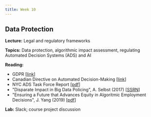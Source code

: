 ```yaml
---
title: Week 10
---
```


## Data Protection

**Lecture:** Legal and regulatory frameworks

**Topics:** Data protection, algorithmic impact assessment, regulating Automated Decision Systems (ADS) and AI

**Reading:**

* GDPR [[link](https://gdpr-info.eu)]  
*   Canadian Directive on Automated Decision-Making [[link](https://www.tbs-sct.gc.ca/pol/doc-eng.aspx?id=32592)]  
*   NYC ADS Task Force Report [[pdf](https://www1.nyc.gov/assets/adstaskforce/downloads/pdf/ADS-Report-11192019.pdf)]
*   "Disparate Impact in Big Data Policing",  A. Selbst (2017) [[SSRN](https://papers.ssrn.com/sol3/papers.cfm?abstract_id=2819182)]  
*   "Ensuring a Future that Advances Equity in Algoritmic Employment Decisions",  J. Yang (2019) [[pdf](https://www.urban.org/sites/default/files/publication/101676/testimony_future_of_work_and_technology_-_jenny_yang_0_1.pdf)]

**Lab:** Slack; course project discussion
